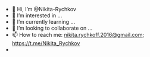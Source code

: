 - 👋 Hi, I’m @Nikita-Rychkov
- 👀 I’m interested in ...
- 🌱 I’m currently learning ...
- 💞️ I’m looking to collaborate on ...
- 📫 How to reach me: nikita.rychkoff.2016@gmail.com; https://t.me/Nikita_Rychkov
- 
<!---
Nikita-Rychkov/Nikita-Rychkov is a ✨ special ✨ repository because its `README.md` (this file) appears on your GitHub profile.
You can click the Preview link to take a look at your changes.
--->
